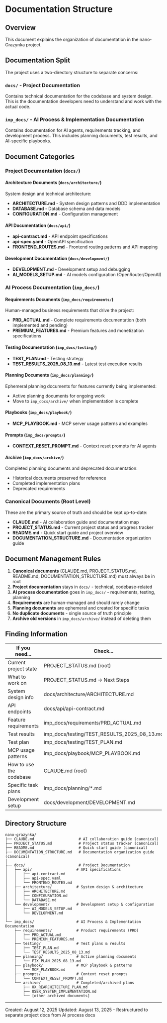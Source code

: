 # Documentation Structure

## Overview
This document explains the organization of documentation in the nano-Grazynka project.

## Documentation Split

The project uses a two-directory structure to separate concerns:

### `docs/` - Project Documentation
Contains technical documentation for the codebase and system design. This is the documentation developers need to understand and work with the actual code.

### `imp_docs/` - AI Process & Implementation Documentation  
Contains documentation for AI agents, requirements tracking, and development process. This includes planning documents, test results, and AI-specific playbooks.

## Document Categories

### Project Documentation (`docs/`)

#### Architecture Documents (`docs/architecture/`)
System design and technical architecture:
- **ARCHITECTURE.md** - System design patterns and DDD implementation
- **DATABASE.md** - Database schema and data models
- **CONFIGURATION.md** - Configuration management

#### API Documentation (`docs/api/`)
- **api-contract.md** - API endpoint specifications
- **api-spec.yaml** - OpenAPI specification
- **FRONTEND_ROUTES.md** - Frontend routing patterns and API mapping

#### Development Documentation (`docs/development/`)
- **DEVELOPMENT.md** - Development setup and debugging
- **AI_MODELS_SETUP.md** - AI models configuration (OpenRouter/OpenAI)

### AI Process Documentation (`imp_docs/`)

#### Requirements Documents (`imp_docs/requirements/`)
Human-managed business requirements that drive the project:
- **PRD_ACTUAL.md** - Complete requirements documentation (both implemented and pending)
- **PREMIUM_FEATURES.md** - Premium features and monetization specifications

#### Testing Documentation (`imp_docs/testing/`)
- **TEST_PLAN.md** - Testing strategy
- **TEST_RESULTS_2025_08_13.md** - Latest test execution results

#### Planning Documents (`imp_docs/planning/`)
Ephemeral planning documents for features currently being implemented:
- Active planning documents for ongoing work
- Move to `imp_docs/archive/` when implementation is complete

#### Playbooks (`imp_docs/playbook/`)
- **MCP_PLAYBOOK.md** - MCP server usage patterns and examples

#### Prompts (`imp_docs/prompts/`)
- **CONTEXT_RESET_PROMPT.md** - Context reset prompts for AI agents

#### Archive (`imp_docs/archive/`)
Completed planning documents and deprecated documentation:
- Historical documents preserved for reference
- Completed implementation plans
- Deprecated requirements

### Canonical Documents (Root Level)
These are the primary source of truth and should be kept up-to-date:
- **CLAUDE.md** - AI collaboration guide and documentation map
- **PROJECT_STATUS.md** - Current project status and progress tracker
- **README.md** - Quick start guide and project overview
- **DOCUMENTATION_STRUCTURE.md** - Documentation organization guide

## Document Management Rules

1. **Canonical documents** (CLAUDE.md, PROJECT_STATUS.md, README.md, DOCUMENTATION_STRUCTURE.md) must always be in root
2. **Project documentation** stays in `docs/` - technical, codebase-related
3. **AI process documentation** goes in `imp_docs/` - requirements, testing, planning
4. **Requirements** are human-managed and should rarely change
5. **Planning documents** are ephemeral and created for specific tasks
6. **No duplicate documents** - single source of truth principle
7. **Archive old versions** in `imp_docs/archive/` instead of deleting them

## Finding Information

| If you need... | Check... |
|----------------|----------|
| Current project state | PROJECT_STATUS.md (root) |
| What to work on | PROJECT_STATUS.md → Next Steps |
| System design info | docs/architecture/ARCHITECTURE.md |
| API endpoints | docs/api/api-contract.md |
| Feature requirements | imp_docs/requirements/PRD_ACTUAL.md |
| Test results | imp_docs/testing/TEST_RESULTS_2025_08_13.md |
| Test plan | imp_docs/testing/TEST_PLAN.md |
| MCP usage patterns | imp_docs/playbook/MCP_PLAYBOOK.md |
| How to use the codebase | CLAUDE.md (root) |
| Specific task plans | imp_docs/planning/*.md |
| Development setup | docs/development/DEVELOPMENT.md |

## Directory Structure

```
nano-grazynka/
├── CLAUDE.md                    # AI collaboration guide (canonical)
├── PROJECT_STATUS.md            # Project status tracker (canonical)
├── README.md                    # Quick start guide (canonical)
├── DOCUMENTATION_STRUCTURE.md   # Documentation organization guide (canonical)
│
├── docs/                        # Project Documentation
│   ├── api/                    # API specifications
│   │   ├── api-contract.md
│   │   ├── api-spec.yaml
│   │   └── FRONTEND_ROUTES.md
│   ├── architecture/           # System design & architecture
│   │   ├── ARCHITECTURE.md
│   │   ├── CONFIGURATION.md
│   │   └── DATABASE.md
│   └── development/            # Development setup & configuration
│       ├── AI_MODELS_SETUP.md
│       └── DEVELOPMENT.md
│
└── imp_docs/                   # AI Process & Implementation Documentation
    ├── requirements/           # Product requirements (PRD)
    │   ├── PRD_ACTUAL.md
    │   └── PREMIUM_FEATURES.md
    ├── testing/                # Test plans & results
    │   ├── TEST_PLAN.md
    │   └── TEST_RESULTS_2025_08_13.md
    ├── planning/               # Active planning documents
    │   └── FIX_PLAN_2025_08_13.md
    ├── playbook/               # MCP playbook & patterns
    │   └── MCP_PLAYBOOK.md
    ├── prompts/                # Context reset prompts
    │   └── CONTEXT_RESET_PROMPT.md
    └── archive/                # Completed/archived plans
        ├── UX_REARCHITECTURE_PLAN.md
        ├── USER_SYSTEM_IMPLEMENTATION.md
        └── [other archived documents]
```

---
Created: August 12, 2025
Updated: August 13, 2025 - Restructured to separate project docs from AI process docs